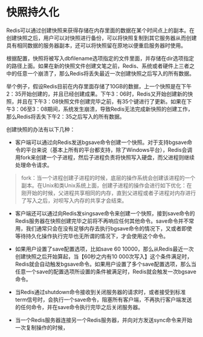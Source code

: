 # 快照持久化

Redis可以通过创建快照来获得存储在内存里面的数据在某个时间点上的副本。在创建快照之后，用户可以对快照进行备份，可以将快照复制到其它服务器从而创建具有相同数据的服务器副本，还可以将快照留在原地以便重启服务器时使用。

根据配置，快照将被写入dbfilename选项指定的文件里面，并存储在dir选项指定的路径上面。如果在新的快照文件创建文笔之前，Redis、系统或者硬件上三者之中的任意一个崩溃了，那么Redis将丢失最近一次创建快照之后写入的所有数据。

举个例子，假设Redis目前在内存里面存储了10GB的数据，上一个快照是在下午2：35开始创建的，并且已经创建成果。下午3：06时，Redis又开始创建新的快照，并且在下午3：08快照文件创建完毕之前，有35个键进行了更新。如果在下午3：06至3：08期间，系统发生崩溃，导致Redis无法完成新快照的创建工作，那么Redis将丢失下午2：35之后写入的所有数据。

创建快照的办法有以下几种：

* 客户端可以通过向Redis发送bgsave命令创建一个快照。对于支持bgsave命令的平台来说（基本上所有的平台都支持，除了Windows平台），Redis会调用fork来创建一个子进程，然后子进程负责将快照写入硬盘，而父进程则继续处理命令请求。

> fork：当一个进程创建子进程的时候，底层的操作系统会创建该进程的一个副本。在Unix和类Unix系统上面，创建子进程的操作会进行如下优化：在刚开始的时候，父进程共享相同的内存，直到父进程或者子进程对内存进行了写入之后，对呗写入内存的共享才会结束。

* 客户端还可以通过向Redis发singsave命令来创建一个快照，接到save命令的Redis服务器在快照创建完毕之前将不再响应任何其他命令。save命令并不常用，我们通常只会在没有足够内存去执行bgsave命令的情况下，又或者即使等待持久化操作执行完毕也无所谓的情况下，才会使用这个命令。
* 如果用户设置了save配置选项，比如save 60 10000，那么从Redis最近一次创建快照之后开始算起，当【60秒之内有10 000次写入】这个条件满足时，Redis就会自动触发bgsave命令。如果用户设置了多个save配置选项，那么当任意一个save的配置选项所设置的条件被满足时，Redis就会触发一次bgsave命令。

* 当Redis通过shutdown命令接收到关闭服务器的请求时，或者接受到标准term信号时，会执行一个save命令，阻塞所有客户端，不再执行客户端发送的任何命令，并在save命令执行完毕之后关闭服务器。

* 当一个Redis服务器连接另一个Redis服务器，并向对方发送sync命令来开始一次复制操作的时候，



